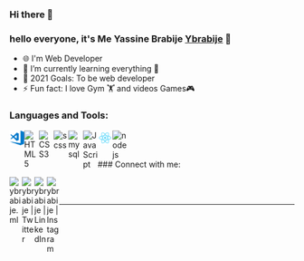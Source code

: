 ### Hi there 👋

### hello everyone, it's Me Yassine Brabije  [Ybrabije][website] 👋

- 🌐 I'm Web Developer
- 🌱 I’m currently learning everything 💪
- 🥅 2021 Goals: To be web developer
- ⚡ Fun fact: I love Gym 🏋 and videos Games🎮
### Languages and Tools:
<img align="left" alt="Visual Studio Code" width="26px" src="https://raw.githubusercontent.com/github/explore/80688e429a7d4ef2fca1e82350fe8e3517d3494d/topics/visual-studio-code/visual-studio-code.png" />
<img align="left" alt="HTML5" width="26px" src="https://www.flaticon.com/svg/vstatic/svg/919/919827.svg?token=exp=1616871102~hmac=d1ab97b5f27ed336f68b972adec86d8e" />
<img align="left" alt="CSS3" width="26px" src="https://www.flaticon.com/svg/vstatic/svg/919/919826.svg?token=exp=1616871123~hmac=124575383fba8d9955fb233767fd28d0" />
<img align="left" alt="scss" width="26px" src="https://www.flaticon.com/svg/vstatic/svg/919/919831.svg?token=exp=1616870383~hmac=338339d8f82c262509715619e03a3f31" />
<img align="left" alt="mysql" width="26px" src="https://www.flaticon.com/svg/vstatic/svg/919/919836.svg?token=exp=1616870996~hmac=fdb5d1c6994be3ee0af75041edb108fc" />
<img align="left" alt="JavaScript" width="26px" src="https://www.flaticon.com/svg/vstatic/svg/919/919828.svg?token=exp=1616871033~hmac=ca1e7d1a703c546b8272bad7b5984a53"/>
<img align="left" alt="React" width="26px" src="https://raw.githubusercontent.com/github/explore/80688e429a7d4ef2fca1e82350fe8e3517d3494d/topics/react/react.png" />
<img align="left" alt="nodejs" width="26px" src="https://www.flaticon.com/svg/vstatic/svg/919/919825.svg?token=exp=1616870473~hmac=ab5f5ddb11b928c2308294dcba3989e9" />

 <br />
 <br />
 <br />
### Connect with me:

[<img align="left" alt="ybrabije.ml" width="22px" src="https://www.flaticon.com/svg/vstatic/svg/744/744480.svg?token=exp=1616869911~hmac=a865f270824593b1793cf70aa8668413" />][website]
[<img align="left" alt="ybrabije | Twitter" width="22px" src="https://www.flaticon.com/svg/vstatic/svg/179/179342.svg?token=exp=1616870012~hmac=22feec2606f7aec30022d94e73c46b94" />][twitter]
[<img align="left" alt="ybrabije | LinkedIn" width="22px" src="https://www.flaticon.com/svg/vstatic/svg/179/179330.svg?token=exp=1616870044~hmac=dc21c7914d20d3d6e55b83a6597f65a9" />][linkedin]
[<img align="left" alt="ybrabije | Instagram" width="22px" src="https://www.flaticon.com/premium-icon/icons/svg/3955/3955024.svg" />][instagram]



<br />
<br />

--- 
[website]: https://ybrabije.ml
[twitter]: https://twitter.com/YBrabije
[instagram]: https://www.instagram.com/brabijey/
[linkedin]: https://www.linkedin.com/in/yassine-brabije-b5b5a31b5/





